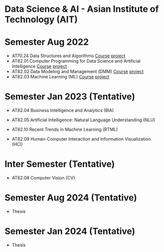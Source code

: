# Data Science & AI - Asian Institute of Technology (AIT)

# Semester Aug 2022
- AT70.24 Data Structures and Algorithms
[Course](/Course/Algorithms%20Design%20and%20Analysis/)
[project](/Project/Dependency%20Parsing%20Project/)
- AT82.01 Computer Programming for Data Science and Artificial Intelligence 
[Course](/Course/Computer%20Programming%20For%20Data%20Scientists/)
[project](../CP_Project/)
- AT82.02 Data Modeling and Management (DMM)
[Course](/Course/Data%20Modeling%20and%20Management/)
[project](/Project/Data%20Modeling/)
- AT82.03 Machine Learning (ML)
[Course](/Course/Machine%20Learning/)
[project](../ML_Project/)
# Semester Jan 2023 (Tentative)
- AT82.04 Business Intelligence and Analytics (BIA)

- AT82.05 Artificial Intelligence: Natural Language Understanding (NLU)

- AT82.10 Recent Trends in Machine Learning (RTML)

- AT82.09 Human-Computer Interaction and Information Visualization (HCI)

# Inter Semester (Tentative)
- AT82.08 Computer Vision (CV)

# Semester Aug 2024 (Tentative)
- Thesis

# Semester Jan 2024 (Tentative)
- Thesis